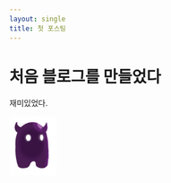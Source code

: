 ```yaml
---
layout: single
title: 첫 포스팅
---
```


# 처음 블로그를 만들었다

재미있었다.

<img src="../images/2023-02-06-first/화면 캡처 2023-03-16 232938.png" alt="화면 캡처 2023-03-16 232938" style="zoom:67%;" />
